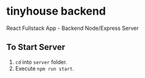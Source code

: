 # tinyhouse backend

React Fullstack App - Backend
Node/Express Server

## To Start Server

1. `cd` into `server` folder.
2. Execute `npm run start`.
